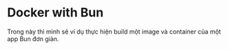 # Docker with Bun
Trong này thì mình sẽ ví dụ thực hiện build một image và container của một app Bun đơn giản.